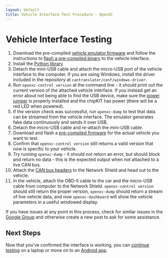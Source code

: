 ```yaml
---
layout: default
title: Vehicle Interface Test Procedure - OpenXC
---
```


<div class="page-header">
    <h1>Vehicle Interface Testing</h1>
</div>

1. Download the pre-compiled [vehicle emulator
   firmware](http://openxcplatform.com.s3.amazonaws.com/openxc-canemulator-firmware.zip)
   and follow the instructions to [flash a pre-compiled
   binary](http://openxcplatform.com/cantranslator/installation/binary.html) to
   the vehicle interface.
1. Install the [Python
   library](http://openxcplatform.com/openxc-python/#installation)
1. Detach the mini-USB cable and attach the micro-USB port of the vehicle
   interface to the computer. If you are using Windows, install the driver
   included in the repository at `cantranslator/conf/windows-driver`.
1. Run `openxc-control version` at the command line - it should print out the
   current version of the attached vehicle interface. If you instead get an
   error about not being able to find the USB device, make sure the [power
   jumper](/vehicle-interface/assembly.html#power-jumper) is properly installed
   and the chipKIT has power (there will be a red LED when powered).
1. If the version check was successful, run `openxc-dump` to test that data can
   be streamed from the vehicle interface. The emulator generates fake data
   continuously and sends it over USB.
1. Detach the micro-USB cable and re-attach the mini-USB cable.
1. Download and flash a [pre-compiled
   firmware](http://openxcplatform.com/cantranslator/installation/binary.html)
   for the actual vehicle you want to test.
1. Confirm that `openxc-control version` still returns a valid version that now
   is specific to your vehicle.
1. Try running `openxc-dump` - it should not return an error, but should block
   and return no data - this is the expected output when not attached to a live
   CAN bus.
1. Attach the [CAN bus headers](/vehicle-interface/assembly.html#final-assembly)
   to the Network Shield and head out to the vehicle.
1. In the vehicle, attach the OBD-II cable to the car and the micro-USB cable
   from computer to the Network Shield. `openxc-control version` should still
   return the proper version, `openxc-dump` should return a stream of live
   vehicle data, and now `openxc-dashboard` will show the vehicle parameters in
   a useful windowed display.

If you have issues at any point in this process, check for similar issues in the
[Google Group](http://groups.google.com/group/openxc) and otherwise create a new
post to ask for some assistance.

<div class="page-header">
<h2>Next Steps</h2>
</div>

Now that you've confirmed the interface is working, you can [continue
testing][testing] on a laptop or move on to an [Android app][].

[testing]: /vehicle-interface/testing.html
[Android app]: /getting-started/library-installation.html
